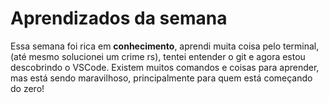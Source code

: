 # Aprendizados da semana

Essa semana foi rica em **conhecimento**, aprendi muita coisa pelo terminal, (até mesmo solucionei um crime rs), tentei entender o git e agora estou descobrindo o VSCode. Existem muitos comandos e coisas para aprender, mas está sendo maravilhoso, principalmente para quem está começando do zero!